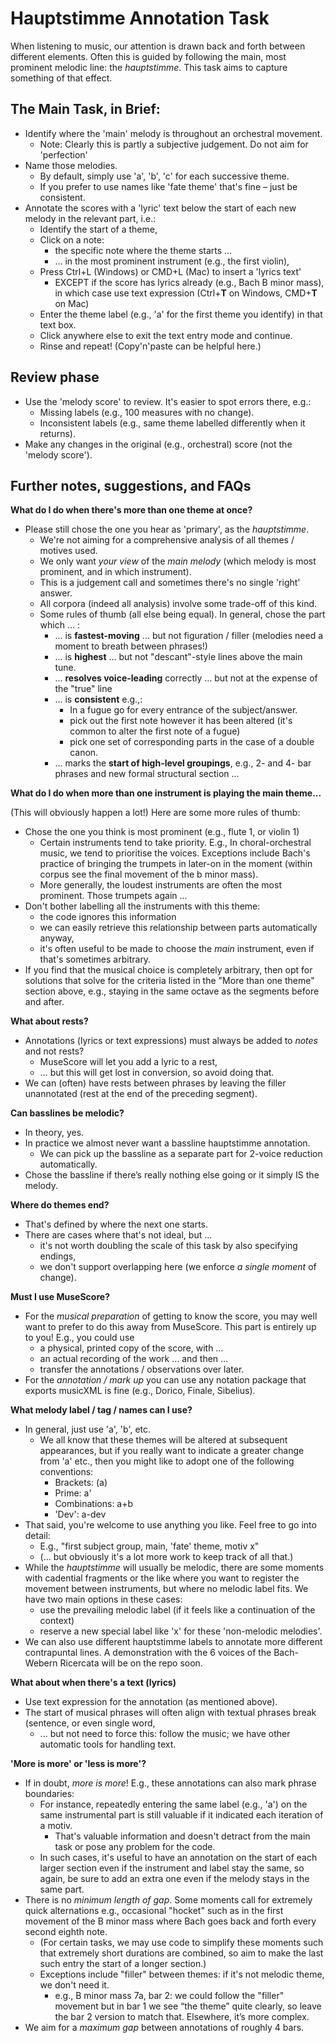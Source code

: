 # Hauptstimme Annotation Task

When listening to music, our attention is drawn back and forth between different elements.
Often this is guided by following the main, most prominent melodic line: the _hauptstimme_.
This task aims to capture something of that effect.


## The Main Task, in Brief:

- Identify where the 'main' melody is throughout an orchestral movement.
  - Note: Clearly this is partly a subjective judgement. Do not aim for 'perfection'
- Name those melodies.
  - By default, simply use 'a', 'b', 'c' for each successive theme.
  - If you prefer to use names like 'fate theme' that's fine – just be consistent.
- Annotate the scores with a 'lyric' text below the start of each new melody in the relevant part, i.e.:
  - Identify the start of a theme,
  - Click on a note:
    - the specific note where the theme starts …
    - … in the most prominent instrument (e.g., the first violin),
  - Press Ctrl+L (Windows) or CMD+L (Mac) to insert a 'lyrics text'
    - EXCEPT if the score has lyrics already (e.g., Bach B minor mass), in which case use text expression (Ctrl+**T** on Windows, CMD+**T** on Mac)
  - Enter the theme label (e.g., 'a' for the first theme you identify) in that text box.
  - Click anywhere else to exit the text entry mode and continue.
  - Rinse and repeat! (Copy'n'paste can be helpful here.)


## Review phase

- Use the 'melody score' to review. It's easier to spot errors there, e.g.:
  - Missing labels (e.g., 100 measures with no change).
  - Inconsistent labels (e.g., same theme labelled differently when it returns).
- Make any changes in the original (e.g., orchestral) score (not the 'melody score').


## Further notes, suggestions, and FAQs

**What do I do when there's more than one theme at once?**

- Please still chose the one you hear as 'primary', as the _hauptstimme_.
  - We're not aiming for a comprehensive analysis of all themes / motives used.
  - We only want _your view_ of the _main melody_ (which melody is most prominent, and in which instrument).
  - This is a judgement call and sometimes there's no single 'right' answer.
  - All corpora (indeed all analysis) involve some trade-off of this kind.
  - Some rules of thumb (all else being equal). In general, chose the part which ... :
    - ... is **fastest-moving** ... but not figuration / filler (melodies need a moment to breath between phrases!)
    - ... is **highest** ... but not "descant"-style lines above the main tune.
    - ... **resolves voice-leading** correctly ... but not at the expense of the "true" line
    - ... is **consistent** e.g.,:
       - In a fugue go for every entrance of the subject/answer.
        - pick out the first note however it has been altered (it's common to alter the first note of a fugue)
	  	- pick one set of corresponding parts in the case of a double canon.
    - ... marks the **start of high-level groupings**, e.g., 2- and 4- bar phrases and new formal structural section ...


**What do I do when more than one instrument is playing the main theme...**

(This will obviously happen a lot!)
Here are some more rules of thumb:

- Chose the one you think is most prominent (e.g., flute 1, or violin 1)
	- Certain instruments tend to take priority. E.g., In choral-orchestral music, we tend to prioritise the voices. Exceptions include Bach's practice of bringing the trumpets in later-on in the moment (within corpus see the final movement of the b minor mass).
	- More generally, the loudest instruments are often the most prominent. Those trumpets again ...
- Don't bother labelling all the instruments with this theme:
  - the code ignores this information
  - we can easily retrieve this relationship between parts automatically anyway,
  - it's often useful to be made to choose the _main_ instrument, even if that's sometimes arbitrary.
- If you find that the musical choice is completely arbitrary, then opt for solutions that solve for the criteria listed in the "More than one theme" section above, e.g., staying in the same octave as the segments before and after.


**What about rests?**

- Annotations (lyrics or text expressions) must always be added to _notes_ and not rests?
  - MuseScore will let you add a lyric to a rest,
  - … but this will get lost in conversion, so avoid doing that.
- We can (often) have rests between phrases by leaving the filler unannotated (rest at the end of the preceding segment).


**Can basslines be melodic?**

- In theory, yes.
- In practice we almost never want a bassline hauptstimme annotation.
	- We can pick up the bassline as a separate part for 2-voice reduction automatically.
- Chose the bassline if there’s really nothing else going or it simply IS the melody.


**Where do themes end?**

- That's defined by where the next one starts.
- There are cases where that's not ideal, but ...
  - it's not worth doubling the scale of this task by also specifying endings,
  - we don't support overlapping here (we enforce _a single moment_ of change).


**Must I use MuseScore?**

- For the *musical preparation* of getting to know the score, you may well want to prefer to do this away from MuseScore. This part is entirely up to you! E.g., you could use
  - a physical, printed copy of the score, with …
  - an actual recording of the work … and then …
  - transfer the annotations / observations over later.
- For the *annotation / mark up* you can use any notation package that exports musicXML is fine (e.g., Dorico, Finale, Sibelius).


**What melody label / tag / names can I use?**

- In general, just use 'a', 'b', etc.
  - We all know that these themes will be altered at subsequent appearances, but if you really want to indicate a greater change from 'a' etc., then you might like to adopt one of the following conventions:
    - Brackets: (a)
    - Prime: a'
    - Combinations: a+b
    - 'Dev': a-dev
- That said, you're welcome to use anything you like. Feel free to go into detail:
  - E.g., "first subject group, main, 'fate' theme, motiv x"
  - (… but obviously it's a lot more work to keep track of all that.)
- While the _hauptstimme_ will usually be melodic, there are some moments with cadential fragments or the like where you want to register the movement between instruments, but where no melodic label fits. We have two main options in these cases:
  - use the prevailing melodic label (if it feels like a continuation of the context)
  - reserve a new special label like 'x' for these 'non-melodic melodies'.
- We can also use different hauptstimme labels to annotate more different contrapuntal lines. A demonstration with the 6 voices of the Bach-Webern Ricercata will be on the repo soon.


**What about when there's a text (lyrics)**	
 
- Use text expression for the annotation (as mentioned above).
- The start of musical phrases will often align with textual phrases break (sentence, or even single word,
  - ... but not need to force this: follow the music; we have other automatic tools for handling text.


**'More is more' or 'less is more'?**

- If in doubt, *more is more*! E.g., these annotations can also mark phrase boundaries:
  - For instance, repeatedly entering the same label (e.g., 'a') on the same instrumental part is still valuable if it indicated each iteration of a motiv.
    - That's valuable information and doesn't detract from the main task or pose any problem for the code.
  - In such cases, it's useful to have an annotation on the start of each larger section even if the instrument and label stay the same, so again, be sure to add an extra one even if the melody stays in the same part.
- There is no *minimum length of gap*. Some moments call for extremely quick alternations e.g., occasional "hocket" such as in the first movement of the B minor mass where Bach goes back and forth every second eighth note.
	- (For certain tasks, we may use code to simplify these moments such that extremely short durations are combined, so aim to make the last such entry the start of a longer section.)
    - Exceptions include "filler" between themes: if it's not melodic theme, we don't need it.
      - e.g., B minor mass 7a, bar 2: we could follow the "filler" movement but in bar 1 we see “the theme” quite clearly, so leave the bar 2 version to match that. Elsewhere, it’s more complex.
- We aim for a *maximum gap* between annotations of roughly 4 bars.
